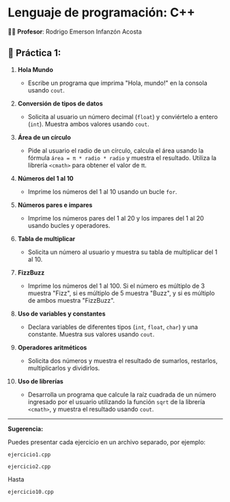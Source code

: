 # Lenguaje de programación: C++
👨‍🏫 **Profesor**: Rodrigo Emerson Infanzón Acosta


## 📌 Práctica 1:

1. **Hola Mundo**
   - Escribe un programa que imprima "Hola, mundo!" en la consola usando `cout`.

2. **Conversión de tipos de datos**
   - Solicita al usuario un número decimal (`float`) y conviértelo a entero (`int`). Muestra ambos valores usando `cout`.

3. **Área de un círculo**
   - Pide al usuario el radio de un círculo, calcula el área usando la fórmula `área = π * radio * radio` y muestra el resultado. Utiliza la librería `<cmath>` para obtener el valor de π.

4. **Números del 1 al 10**
   - Imprime los números del 1 al 10 usando un bucle `for`.

5. **Números pares e impares**
   - Imprime los números pares del 1 al 20 y los impares del 1 al 20 usando bucles y operadores.

6. **Tabla de multiplicar**
   - Solicita un número al usuario y muestra su tabla de multiplicar del 1 al 10.

7. **FizzBuzz**
   - Imprime los números del 1 al 100. Si el número es múltiplo de 3 muestra "Fizz", si es múltiplo de 5 muestra "Buzz", y si es múltiplo de ambos muestra "FizzBuzz".

8. **Uso de variables y constantes**
   - Declara variables de diferentes tipos (`int`, `float`, `char`) y una constante. Muestra sus valores usando `cout`.

9. **Operadores aritméticos**
   - Solicita dos números y muestra el resultado de sumarlos, restarlos, multiplicarlos y dividirlos.

10. **Uso de librerías**
    - Desarrolla un programa que calcule la raíz cuadrada de un número ingresado por el usuario utilizando la función `sqrt` de la librería `<cmath>`, y muestra el resultado usando `cout`.

---

**Sugerencia:** 

Puedes presentar cada ejercicio en un archivo separado, por ejemplo: 

`ejercicio1.cpp` 

`ejercicio2.cpp` 

Hasta

`ejercicio10.cpp`
